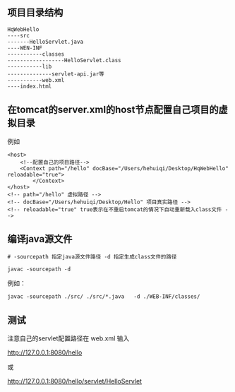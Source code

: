 
## 项目目录结构
```
HqWebHello
----src
-------HelloServlet.java
----WEN-INF
-----------classes
------------------HelloServlet.class
-----------lib
--------------servlet-api.jar等
-----------web.xml
----index.html
```


## 在tomcat的server.xml的host节点配置自己项目的虚拟目录
例如
```
<host>
	<!--配置自己的项目路径-->
 	<Context path="/hello" docBase="/Users/hehuiqi/Desktop/HqWebHello" reloadable="true">
        </Context>
</host>
<!-- path="/hello" 虚拟路径 -->
<!-- docBase="/Users/hehuiqi/Desktop/Hello" 项目真实路径 -->
<!-- reloadable="true" true表示在不重启tomcat的情况下自动重新载入class文件 -->
```

## 编译java源文件

```
# -sourcepath 指定java源文件路径 -d 指定生成class文件的路径

javac -sourcepath -d 

```
例如：
```
javac -sourcepath ./src/ ./src/*.java   -d ./WEB-INF/classes/
```

## 测试
注意自己的servlet配置路径在 web.xml <url-pattern>
输入 

http://127.0.0.1:8080/hello

或

http://127.0.0.1:8080/hello/servlet/HelloServlet






